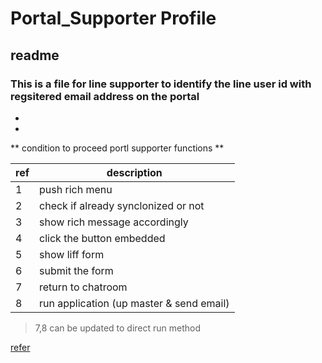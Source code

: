 # Portal_Supporter Profile
## readme 
### This is a file for line supporter to identify the line user id with regsitered email address on the portal

* 
* 
** condition to proceed portl supporter functions **

|ref| description
|--|--
|1|push rich menu
|2|check if already synclonized or not
|3|show rich message accordingly
|4|click the button embedded
|5|show liff form
|6|submit the form
|7|return to chatroom
|8|run application (up master & send email) 

> 7,8 can be updated to direct run method

[refer](-url-)